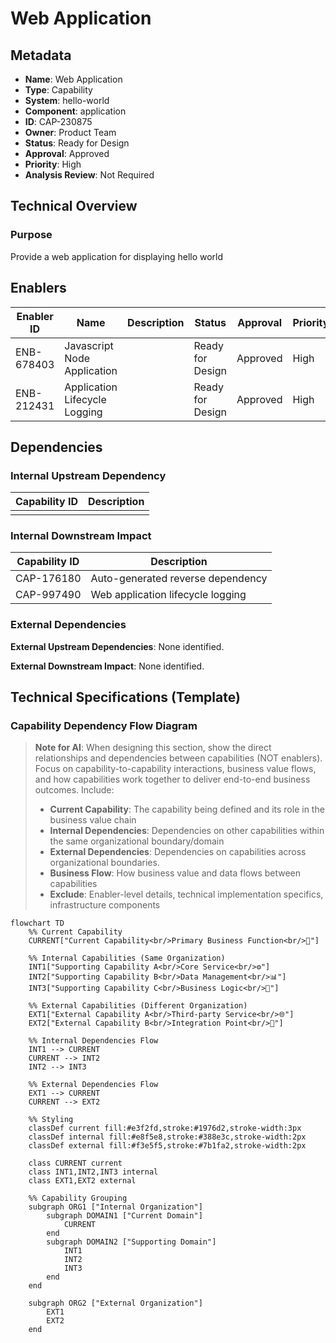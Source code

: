 # Web Application

## Metadata

- **Name**: Web Application
- **Type**: Capability
- **System**: hello-world
- **Component**: application
- **ID**: CAP-230875
- **Owner**: Product Team
- **Status**: Ready for Design
- **Approval**: Approved
- **Priority**: High
- **Analysis Review**: Not Required

## Technical Overview
### Purpose
Provide a web application for displaying hello world

## Enablers

| Enabler ID | Name | Description | Status | Approval | Priority |
|------------|------|-------------|--------|----------|----------|
| ENB-678403 | Javascript Node Application |  | Ready for Design | Approved | High |
| ENB-212431 | Application Lifecycle Logging |  | Ready for Design | Approved | High |

## Dependencies

### Internal Upstream Dependency

| Capability ID | Description |
|---------------|-------------|
| | |

### Internal Downstream Impact

| Capability ID | Description |
|---------------|-------------|
| CAP-176180 | Auto-generated reverse dependency |
| CAP-997490 | Web application lifecycle logging |

### External Dependencies

**External Upstream Dependencies**: None identified.

**External Downstream Impact**: None identified.

## Technical Specifications (Template)

### Capability Dependency Flow Diagram
> **Note for AI**: When designing this section, show the direct relationships and dependencies between capabilities (NOT enablers). Focus on capability-to-capability interactions, business value flows, and how capabilities work together to deliver end-to-end business outcomes. Include:
> - **Current Capability**: The capability being defined and its role in the business value chain
> - **Internal Dependencies**: Dependencies on other capabilities within the same organizational boundary/domain
> - **External Dependencies**: Dependencies on capabilities across organizational boundaries.
> - **Business Flow**: How business value and data flows between capabilities
> - **Exclude**: Enabler-level details, technical implementation specifics, infrastructure components

```mermaid
flowchart TD
    %% Current Capability
    CURRENT["Current Capability<br/>Primary Business Function<br/>🎯"]
    
    %% Internal Capabilities (Same Organization)
    INT1["Supporting Capability A<br/>Core Service<br/>⚙️"]
    INT2["Supporting Capability B<br/>Data Management<br/>📊"]
    INT3["Supporting Capability C<br/>Business Logic<br/>🔧"]
    
    %% External Capabilities (Different Organization)
    EXT1["External Capability A<br/>Third-party Service<br/>🌐"]
    EXT2["External Capability B<br/>Integration Point<br/>🔗"]
    
    %% Internal Dependencies Flow
    INT1 --> CURRENT
    CURRENT --> INT2
    INT2 --> INT3
    
    %% External Dependencies Flow
    EXT1 --> CURRENT
    CURRENT --> EXT2
    
    %% Styling
    classDef current fill:#e3f2fd,stroke:#1976d2,stroke-width:3px
    classDef internal fill:#e8f5e8,stroke:#388e3c,stroke-width:2px
    classDef external fill:#f3e5f5,stroke:#7b1fa2,stroke-width:2px
    
    class CURRENT current
    class INT1,INT2,INT3 internal
    class EXT1,EXT2 external
    
    %% Capability Grouping
    subgraph ORG1 ["Internal Organization"]
        subgraph DOMAIN1 ["Current Domain"]
            CURRENT
        end
        subgraph DOMAIN2 ["Supporting Domain"]
            INT1
            INT2
            INT3
        end
    end
    
    subgraph ORG2 ["External Organization"]
        EXT1
        EXT2
    end
```


